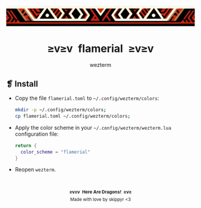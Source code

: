 <p align="center">
  <img alt="" src="../../imgs/ornament.webp" />
</p>
<h1 align="center">≥v≥v&ensp;flamerial&ensp;≥v≥v</h1>
<p align="center">wezterm</p>
<h2>❡ Install</h2>
<ul>
<li>Copy the file <code>flamerial.toml</code> to <code>~/.config/wezterm/colors</code>:</li>

```sh
mkdir -p ~/.config/wezterm/colors;
cp flamerial.toml ~/.config/wezterm/colors;
```

<li>Apply the color scheme in your <code>~/.config/wezterm/wezterm.lua</code> configuration file:</li>

```lua
return {
  color_scheme = "flamerial"
}
```

<li>Reopen <code>wezterm</code>.</li>
</ul>
&ensp;
<p align="center"><sup><strong>≥v≥v&ensp;Here Are Dragons!&ensp;≥v≥</strong><br />Made with love by skippyr <3</sup></p>